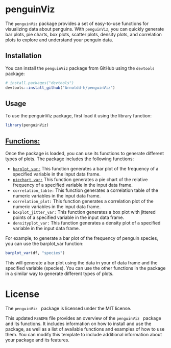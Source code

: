 # penguinViz

The `penguinViz` package provides a set of easy-to-use functions for visualizing data about penguins. With `penguinViz`, you can quickly generate bar plots, pie charts, box plots, scatter plots, density plots, and correlation plots to explore and understand your penguin data.

## Installation

You can install the `penguinViz` package from GitHub using the `devtools` package:

```r
# install.packages("devtools")
devtools::install_github("Arnoldd-h/penguinViz")
```
## Usage
To use the penguinViz package, first load it using the library function:
```r
library(penguinViz)
```
## [Functions:](https://github.com/Arnoldd-h/penguinViz/tree/main/R)
Once the package is loaded, you can use its functions to generate different types of plots. The package includes the following functions:

* [```barplot_var:```](https://github.com/Arnoldd-h/penguinViz/blob/main/R/barplot_var.R) This function generates a bar plot of the frequency of a specified variable in the input data frame.
* [```piechart_var:```](https://github.com/Arnoldd-h/penguinViz/blob/main/R/piechart_var.R) This function generates a pie chart of the relative frequency of a specified variable in the input data frame.
* ```correlation_table:``` This function generates a correlation table of the numeric variables in the input data frame.
* ```correlation_plot:``` This function generates a correlation plot of the numeric variables in the input data frame.
* ```boxplot_jitter_var:``` This function generates a box plot with jittered points of a specified variable in the input data frame.
* ```densityplot_var:``` This function generates a density plot of a specified variable in the input data frame.


For example, to generate a bar plot of the frequency of penguin species, you can use the barplot_var function:

 ```r
 barplot_var(df, "species")
 ```
This will generate a bar plot using the data in your df data frame and the specified variable (species). You can use the other functions in the package in a similar way to generate different types of plots.

# License
The  ```penguinViz ``` package is licensed under the MIT license.


This updated `README` file provides an overview of the  ```penguinViz ``` package and its functions. It includes information on how to install and use the package, as well as a list of available functions and examples of how to use them. You can modify this template to include additional information about your package and its features.
